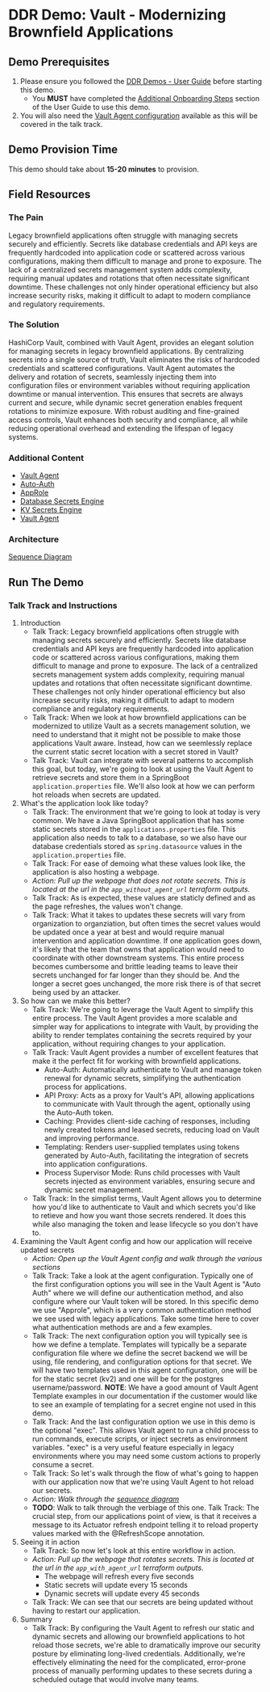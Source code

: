 # DDR Demo: Vault - Modernizing Brownfield Applications

## Demo Prerequisites

1. Please ensure you followed the [DDR Demos - User Guide](https://hashicorp.atlassian.net/wiki/x/II2Pw) before starting this demo.
   - You **MUST** have completed the [Additional Onboarding Steps](https://hashicorp.atlassian.net/wiki/spaces/VE/pages/3230633248/DDR+Demos+-+User+Guide#STEP-3%3A-Run-Additional-Onboarding-Steps) section of the User Guide to use this demo.
2. You will also need the [Vault Agent configuration](https://github.com/lawnjarae/modernizing-brownfield-applications/blob/main/apps/agent/vault-agent-config-approle.hcl) available as this will be covered in the talk track.

## Demo Provision Time

This demo should take about **15-20 minutes** to provision.

## Field Resources

### The Pain

Legacy brownfield applications often struggle with managing secrets securely and efficiently. Secrets like database credentials and API keys are frequently hardcoded into application code or scattered across various configurations, making them difficult to manage and prone to exposure. The lack of a centralized secrets management system adds complexity, requiring manual updates and rotations that often necessitate significant downtime. These challenges not only hinder operational efficiency but also increase security risks, making it difficult to adapt to modern compliance and regulatory requirements.

### The Solution

HashiCorp Vault, combined with Vault Agent, provides an elegant solution for managing secrets in legacy brownfield applications. By centralizing secrets into a single source of truth, Vault eliminates the risks of hardcoded credentials and scattered configurations. Vault Agent automates the delivery and rotation of secrets, seamlessly injecting them into configuration files or environment variables without requiring application downtime or manual intervention. This ensures that secrets are always current and secure, while dynamic secret generation enables frequent rotations to minimize exposure. With robust auditing and fine-grained access controls, Vault enhances both security and compliance, all while reducing operational overhead and extending the lifespan of legacy systems.


### Additional Content
- [Vault Agent](https://developer.hashicorp.com/vault/docs/agent-and-proxy/agent)
- [Auto-Auth](https://developer.hashicorp.com/vault/docs/agent-and-proxy/autoauth)
- [AppRole](https://developer.hashicorp.com/vault/docs/auth/approle)
- [Database Secrets Engine](https://developer.hashicorp.com/vault/docs/secrets/databases)
- [KV Secrets Engine](https://developer.hashicorp.com/vault/docs/secrets/kv/kv-v2)
- [Vault Agent](https://developer.hashicorp.com/vault/docs/agent-and-proxy/agent)

### Architecture
[Sequence Diagram](https://github.com/lawnjarae/modernizing-brownfield-applications/blob/72d822095b9ad88e6e063f74ac6dd3af902c8605/brownfield-approle.png)

## Run The Demo

### Talk Track and Instructions

1. Introduction
   - Talk Track: Legacy brownfield applications often struggle with managing secrets securely and efficiently. Secrets like database credentials and API keys are frequently hardcoded into application code or scattered across various configurations, making them difficult to manage and prone to exposure. The lack of a centralized secrets management system adds complexity, requiring manual updates and rotations that often necessitate significant downtime. These challenges not only hinder operational efficiency but also increase security risks, making it difficult to adapt to modern compliance and regulatory requirements. 
   - Talk Track: When we look at how brownfield applications can be modernized to utilize Vault as a secrets management solution, we need to understand that it might not be possible to make those applications Vault aware. Instead, how can we seemlessly replace the current static secret location with a secret stored in Vault?
   - Talk Track: Vault can integrate with several patterns to accomplish this goal, but today, we're going to look at using the Vault Agent to retrieve secrets and store them in a SpringBoot `application.properties` file. We'll also look at how we can perform hot reloads when secrets are updated.
2. What's the application look like today?
   - Talk Track: The environment that we're going to look at today is very common. We have a Java SpringBoot application that has some static secrets stored in the `applications.properties` file. This application also needs to talk to a database, so we also have our database credentials stored as `spring.datasource` values in the `application.properties` file.
   - Talk Track: For ease of demoing what these values look like, the application is also hosting a webpage.
   - *Action: Pull up the webpage that does not rotate secrets. This is located at the url in the `app_without_agent_url` terraform outputs.*
   - Talk Track: As is expected, these values are staticly defined and as the page refreshes, the values won't change.
   - Talk Track: What it takes to updates these secrets will vary from organization to organziation, but often times the secret values would be updated once a year at best and would require manual intervention and application downtime. If one application goes down, it's likely that the team that owns that application would need to coordinate with other downstream systems. This entire process becomes cumbersome and brittle leading teams to leave their secrets unchanged for far longer than they should be. And the longer a secret goes unchanged, the more risk there is of that secret being used by an attacker.
3. So how can we make this better?
   - Talk Track: We're going to leverage the Vault Agent to simplify this entire process. The Vault Agent provides a more scalable and simpler way for applications to integrate with Vault, by providing the ability to render templates containing the secrets required by your application, without requiring changes to your application.
   - Talk Track: Vault Agent provides a number of excellent features that make it the perfect fit for working with brownfield applications.
     - Auto-Auth: Automatically authenticate to Vault and manage token renewal for dynamic secrets, simplifying the authentication process for applications.
     - API Proxy: Acts as a proxy for Vault's API, allowing applications to communicate with Vault through the agent, optionally using the Auto-Auth token.
     - Caching: Provides client-side caching of responses, including newly created tokens and leased secrets, reducing load on Vault and improving performance.
     - Templating: Renders user-supplied templates using tokens generated by Auto-Auth, facilitating the integration of secrets into application configurations.
     - Process Supervisor Mode: Runs child processes with Vault secrets injected as environment variables, ensuring secure and dynamic secret management.
   - Talk Track: In the simplist terms, Vault Agent allows you to determine how you'd like to authenticate to Vault and which secrets you'd like to retieve and how you want those secrets rendered. It does this while also managing the token and lease lifecycle so you don't have to.
4. Examining the Vault Agent config and how our application will receive updated secrets
   - *Action: Open up the Vault Agent config and walk through the various sections*
   - Talk Track: Take a look at the agent configuration. Typically one of the first configuration options you will see in the Vault Agent is "Auto Auth" where we will define our authentication method, and also configure where our Vault token will be stored. In this specific demo we use "Approle", which is a very common authentication method we see used with legacy applications. Take some time here to cover what authentication methods are and a few examples.
   - Talk Track: The next configuration option you will typically see is how we define a template. Templates will typically be a separate configuration file where we define the secret backend we will be using, file rendering, and configuration options for that secret. We will have two templates used in this agent configuration, one will be for the static secret (kv2) and one will be for the postgres username/password. **NOTE**: We have a good amount of Vault Agent Template examples in our documentation if the customer would like to see an example of templating for a secret engine not used in this demo.
   - Talk Track: And the last configuration option we use in this demo is the optional "exec". This allows Vault agent to run a child process to run commands, execute scripts, or inject secrets as environment variables. "exec" is a very useful feature especially in legacy environments where you may need some custom actions to properly consume a secret.
   - Talk Track: So let's walk through the flow of what's going to happen with our application now that we're using Vault Agent to hot reload our secrets.
   - *Action: Walk through the [sequence diagram](https://github.com/lawnjarae/modernizing-brownfield-applications/blob/72d822095b9ad88e6e063f74ac6dd3af902c8605/brownfield-approle.png)*
   - **TODO**: Walk to talk through the verbiage of this one. Talk Track: The crucial step, from our applications point of view, is that it receives a message to its Actuator refresh endpoint telling it to reload property values marked with the @RefreshScope annotation.
5. Seeing it in action
   - Talk Track: So now let's look at this entire workflow in action.
   - *Action: Pull up the webpage that rotates secrets. This is located at the url in the `app_with_agent_url` terraform outputs.*
     - The webpage will refresh every five seconds
     - Static secrets will update every 15 seconds
     - Dynamic secrets will update every 45 seconds
   - Talk Track: We can see that our secrets are being updated without having to restart our application.
6. Summary
   - Talk Track: By configuring the Vault Agent to refresh our static and dynamic secrets and allowing our brownfield applications to hot reload those secrets, we're able to dramatically improve our security posture by eliminating long-lived credentials. Additionally, we're effectively eliminating the need for the complicated, error-prone process of manually performing updates to these secrets during a scheduled outage that would involve many teams. 